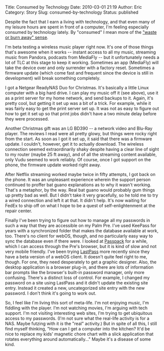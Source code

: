 Title: Consumed by Technology
Date: 2010-03-01 21:19
Author: Eric
Category: Story
Slug: consumed-by-technology
Status: published

Despite the fact that I earn a living with technology, and that even
many of my leisure hours are spent in front of a computer, I'm feeling
especially consumed by technology lately. By "consumed" I mean more of
the ["waste or burn away"
sense](http://www.merriam-webster.com/dictionary/consumed).

<!--more-->
I'm beta testing a wireless music player right now. It's one
of those things that's awesome when it works -- instant access to all my
music, streaming music from Pandora, podcasts from MediaFly -- but it
unfortunately needs a lot of TLC at this stage to keep it working.
Sometimes an app (MediaFly) will take the device over and only surrender
with a factory reset. Sometimes a firmware update (which come fast and
frequent since the device is still in development) will break something
completely.

I got a Netgear ReadyNAS Duo for Christmas. It's basically a little
Linux computer with a big hard drive. I can play my music off it (see
above), use it as a print server for my home network, and send backups
to it. Again, it's pretty cool, but getting it set up was a bit of a
trick. For example, while it was fairly easy to get the print server set
up. It was not as easy to figure out how to get it set up so that print
jobs didn't have a two minute delay before they were processed.

Another Christmas gift was an LG BD390 -- a network video and Blu-Ray
player. The reviews I read were all pretty glowy, but things were rocky
right from the start. As soon as I got it set up, it said that there was
a firmware update. I couldn't, however, get it to actually download. The
wireless connection seemed extraordinarily shaky despite having a clear
line of sight to my router (maybe 25 ft away), and of all the streaming
content available, only Vudu seemed to work reliably. Of course, once I
got support on the phone, the firmware update worked right away.

After Netflix streaming worked maybe twice in fifty attempts, I got back
on the phone. It was an unpleasant experience wherein the support person
continued to proffer bat guano explanations as to why it wasn't working.
That's a metaphor, by the way. Real bat guano would probably gum things
up pretty bad as well. But I didn't take it very gracefully, so he told
me to try a wired connection and left it at that. It didn't help. It's
now waiting for FedEx to ship off on what I hope to be a quest of
self-enlightenment at the repair center.

Finally I've been trying to figure out how to manage all my passwords in
such a way that they are accessible on my Palm Pre. I've used KeePass
for years with a synchronized folder that makes the database available
at work, too. There's no client for webOS, though, and no particularly
easy way to sync the database even if there were. I looked at
[Passpack](http://passpack.com/) for a while, which I can access through
the Pre's browser, but it is kind of slow and not very mobile friendly.
I've been trying [LastPass](http://lastpass.com/) more recently since
they have a beta version of a webOS client. It doesn't quite feel right
to me, though. For one, they need desperately to get a graphic designer.
Also, the desktop application is a browser plug-in, and there are lots
of information bar prompts like the browser's built-in password manager,
only more confusing. There's a distinct loss of control. For example, I
changed my password on a site using LastPass and it didn't update the
existing site entry. Instead it created a new, uncategorized site entry
with the new password. I don't think it's going to work out.

So, I feel like I'm living this sort of meta-life. I'm not enjoying
music, I'm fiddling with the player. I'm not watching movies, I'm
arguing with tech support. I'm not visiting interesting web sites, I'm
trying to get ubiquitous access to my passwords. (I'm not sure what the
real-life activity is for a NAS. Maybe futzing with it *is* the "real"
activity.) But in spite of all this, I still find myself thinking, "How
can I get a computer into the kitchen? It'd be nice to replace my kids'
magnetic chore chart with a slick application that rotates everything
around automatically..." Maybe it's a disease of some kind.
